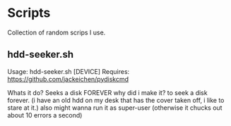 # Scripts
Collection of random scrips I use.

## hdd-seeker.sh
Usage: hdd-seeker.sh [DEVICE]
Requires: https://github.com/jackeichen/pydiskcmd

Whats it do? Seeks a disk FOREVER
why did i make it? to seek a disk forever. (i have an old hdd on my desk that has the cover taken off, i like to stare at it.)
also might wanna run it as super-user (otherwise it chucks out about 10 errors a second)
